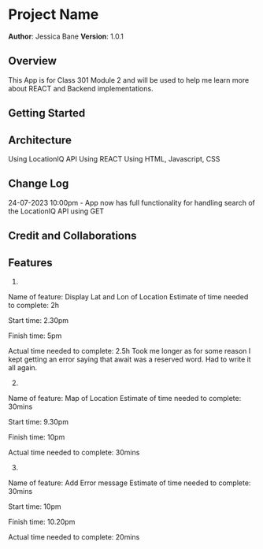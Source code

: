 # Project Name

**Author**: Jessica Bane
**Version**: 1.0.1

## Overview
<!-- Provide a high level overview of what this application is and why you are building it, beyond the fact that it's an assignment for this class. (i.e. What's your problem domain?) -->
This App is for Class 301 Module 2 and will be used to help me learn more about REACT and Backend implementations.

## Getting Started
<!-- What are the steps that a user must take in order to build this app on their own machine and get it running? -->

## Architecture
<!-- Provide a detailed description of the application design. What technologies (languages, libraries, etc) you're using, and any other relevant design information. -->
Using LocationIQ API
Using REACT
Using HTML, Javascript, CSS


## Change Log
<!-- Use this area to document the iterative changes made to your application as each feature is successfully implemented. Use time stamps. Here's an example:

01-01-2001 4:59pm - Application now has a fully-functional express server, with a GET route for the location resource. -->

24-07-2023 10:00pm - App now has full functionality for handling search of the LocationIQ API using GET

## Credit and Collaborations
<!-- Give credit (and a link) to other people or resources that helped you build this application. -->

## Features
1.
Name of feature: Display Lat and Lon of Location
Estimate of time needed to complete: 2h

Start time: 2.30pm

Finish time: 5pm

Actual time needed to complete: 2.5h
Took me longer as for some reason I kept getting an error saying that await was a reserved word. Had to write it all again.

2.
Name of feature: Map of Location
Estimate of time needed to complete: 30mins

Start time: 9.30pm

Finish time: 10pm

Actual time needed to complete: 30mins

3.
Name of feature: Add Error message
Estimate of time needed to complete: 30mins

Start time: 10pm

Finish time: 10.20pm

Actual time needed to complete: 20mins
